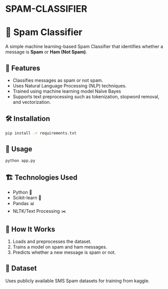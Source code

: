 # SPAM-CLASSIFIER
# 📧 Spam Classifier

A simple machine learning-based Spam Classifier that identifies whether a message is **Spam** or **Ham (Not Spam)**.

## 🚀 Features
- Classifies messages as spam or not spam.
- Uses Natural Language Processing (NLP) techniques.
- Trained using machine learning model Naïve Bayes
- Supports text preprocessing such as tokenization, stopword removal, and vectorization.

## 🛠️ Installation
```sh
pip install -r requirements.txt
```

## 📂 Usage
```sh
python app.py
```

## 🏗️ Technologies Used
- Python 🐍
- Scikit-learn 🤖
- Pandas 📊
- NLTK/Text Processing ✂️

## 🎯 How It Works
1. Loads and preprocesses the dataset.
2. Trains a model on spam and ham messages.
3. Predicts whether a new message is spam or not.

## 📜 Dataset
Uses publicly available SMS Spam datasets for training from kaggle.

